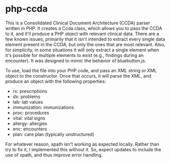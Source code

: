 php-ccda
========

This is a Consolidated Clinical Document Architecture (CCDA) parser written in PHP.  It creates a Ccda class, which allows you to pass the CCDA to it, and it'll produce a PHP object with relevant clinical data.  There are a few known issues, primarily that it isn't intended to extract every single data element present in the CCDA, but only the ones that are most relevant.  Also, for simplicity, in some situations it will only extract a single element when it's possible for multiple elements to exist (e.g., findings during an encounter).  It was designed to mimic the behavior of bluebutton.js.

To use, load the file into your PHP code, and pass an XML string or XML object to the constructor.  Once that occurs, it will parse the XML, and produce an object with the following properties:

* rx: prescriptions
* dx: problems
* lab: lab values
* immunization: immunizations
* proc: procedures
* vital: vital signs
* allergy: allergies
* enc: encounters
* plan: care plan (typically unstructured)

For whatever reason, xpath isn't working as expected locally.  Rather than try to fix it, I implemented this without it.  So, expect updates to include the use of xpath, and thus improve error handling.